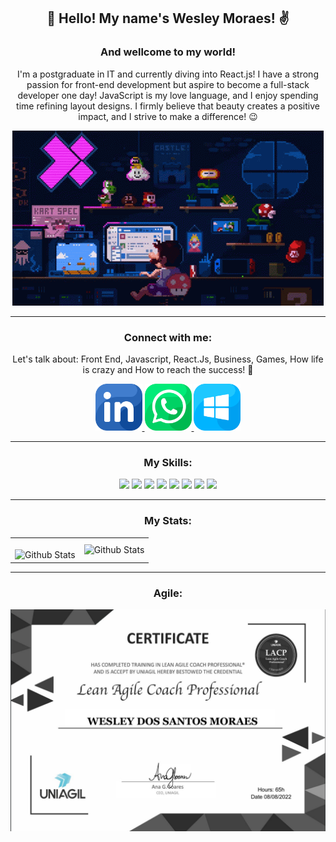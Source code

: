 <div align="center" dir="auto">

## :mushroom: Hello! My name's Wesley Moraes! :v:
### And wellcome to my world!

I'm a postgraduate in IT and currently diving into React.js! I have a strong passion for front-end development but aspire to become a full-stack developer one day! JavaScript is my love language, and I enjoy spending time refining layout designs. I firmly believe that beauty creates a positive impact, and I strive to make a difference! 😉

![alt text](https://github.com/wesley-moraes/my-stuff/blob/main/mario-pixel-art.gif " Coding")

<hr />

### Connect with me:

Let's talk about: Front End, Javascript, React.Js, Business, Games, How life is crazy and How to reach the success! :rocket:

<a href="https://www.linkedin.com/in/wesley-moraes/" target="_blank">
  <img alt="junior-linkedin" width="75" src="https://github.com/wesley-moraes/my-stuff/blob/main/linkedin_2504923.png" style="max-width: 100%" />
</a>
<a href="https://wa.me/5512997568988?text=Ol%C3%A1%21+Vim+do+seu+github+%3A%29+" target="_blank">
  <img alt="junior-whatsapp" width="75" src="https://github.com/wesley-moraes/my-stuff/blob/main/whatsapp_2504957.png" style="max-width: 100%" />
</a>
<a href="mailto:wesleycrz@hotmail.com?subject=Olá! Vim do seu github!&body=" target="_blank">
  <img alt="junior-email" width="75" src="https://github.com/wesley-moraes/my-stuff/blob/main/microsoft.png" style="max-width: 100%" />
</a>

<hr />

### My Skills:
<img width="75" src="https://cdn.jsdelivr.net/gh/devicons/devicon@latest/icons/html5/html5-original.svg" style="max-width: 100%" />
<img width="75" src="https://cdn.jsdelivr.net/gh/devicons/devicon@latest/icons/css3/css3-original.svg" style="max-width: 100%"/>
<img width="75" src="https://cdn.jsdelivr.net/gh/devicons/devicon@latest/icons/javascript/javascript-original.svg" style="max-width: 100%" />
<img width="75" src="https://cdn.jsdelivr.net/gh/devicons/devicon@latest/icons/sass/sass-original.svg" style="max-width: 100%" />
<img width="75" src="https://cdn.jsdelivr.net/gh/devicons/devicon@latest/icons/react/react-original.svg" style="max-width: 100%" />
<img width="75" src="https://cdn.jsdelivr.net/gh/devicons/devicon@latest/icons/astro/astro-original.svg" style="max-width: 100%" />
<img width="75" src="https://cdn.jsdelivr.net/gh/devicons/devicon@latest/icons/github/github-original.svg" style="max-width: 100%" />
<img width="75" src="https://cdn.jsdelivr.net/gh/devicons/devicon@latest/icons/photoshop/photoshop-original.svg" style="max-width: 100%" />

<hr />

### My Stats:

<table>
  <tr>
    <td>
      <br />
      <img
        align="left"
        src="https://github-readme-streak-stats.herokuapp.com/?user=wesley-moraes&theme=codeSTACKr&hide_border=false"
        alt="Github Stats"
      />
    </td>
    <td>
      <img
        align="left"
        src="https://github-readme-stats.vercel.app/api/top-langs/?username=wesley-moraes&theme=codeSTACKr&hide_border=false&include_all_commits=true&count_private=true&layout=compact"
        alt="Github Stats"
      />
    </td>
  </tr>
</table>

<hr />

### Agile:

<img src="https://github.com/wesley-moraes/my-stuff/blob/main/Certificado%20LACP.png?raw=true" />

</div>
